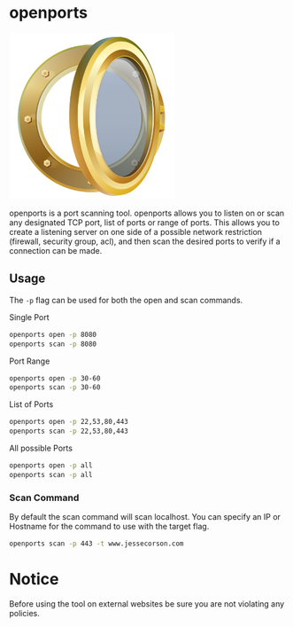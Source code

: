 # openports

<img src="https://github.com/jessecorson/openports/raw/master/logo/logo.png" width="300">

openports is a port scanning tool. openports allows you to listen on or scan any designated TCP port, list of ports or range of ports. This allows you to create a listening server on one side of a possible network restriction (firewall, security group, acl), and then scan the desired ports to verify if a connection can be made.

## Usage

The `-p` flag can be used for both the open and scan commands.

Single Port
```bash
openports open -p 8080
openports scan -p 8080
```

Port Range
```bash
openports open -p 30-60
openports scan -p 30-60
```

List of Ports
```bash
openports open -p 22,53,80,443
openports scan -p 22,53,80,443
```

All possible Ports
```bash
openports open -p all
openports scan -p all
```

### Scan Command
By default the scan command will scan localhost. You can specify an IP or Hostname for the command to use with the target flag.
```bash
openports scan -p 443 -t www.jessecorson.com
```

# Notice
Before using the tool on external websites be sure you are not violating any policies.